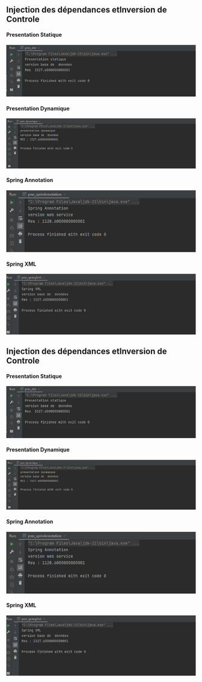 <h2>  Injection des dépendances etInversion de Controle</h2>
<h4>Presentation Statique </h4>
<img src="captures/5.PNG" />
<h4>Presentation Dynamique</h4>
<img src="captures/2.PNG" />
<h4>Spring Annotation</h4>
<img src="captures/3.PNG" />
<h4>Spring XML</h4>
<img src="captures/4.PNG" />
<h2>  Injection des dépendances etInversion de Controle</h2>
<h4>Presentation Statique </h4>
<img src="captures/5.PNG">
<h4>Presentation Dynamique</h4>
<img src="captures/2.PNG">
<h4>Spring Annotation</h4>
<img src="captures/3.PNG">
<h4>Spring XML</h4>
<img src="captures/4.PNG">
